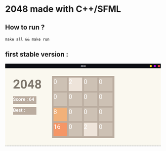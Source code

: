 # 2048 made with C++/SFML

## How to run ?

`make all && make run`

## first stable version : 
 ![alt text](https://github.com/TheoManea/2048-SFML/blob/main/stable.png?raw=true)
